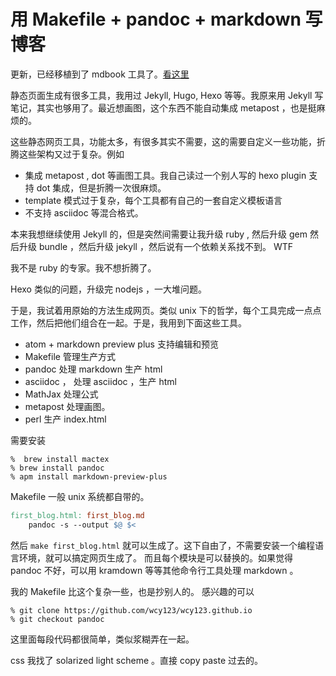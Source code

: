 # 用 Makefile + pandoc + markdown 写博客

更新，已经移植到了 mdbook 工具了。[看这里](2020-04-04-start-to-use-mdbook.html)

静态页面生成有很多工具，我用过 Jekyll, Hugo, Hexo 等等。我原来用 Jekyll
写笔记，其实也够用了。最近想画图，这个东西不能自动集成 metapost ，也是挺麻烦的。

这些静态网页工具，功能太多，有很多其实不需要，这的需要自定义一些功能，折腾这些架构又过于复杂。例如

 - 集成 metapost , dot 等画图工具。我自己读过一个别人写的 hexo plugin 支持 dot 集成，但是折腾一次很麻烦。
 - template 模式过于复杂，每个工具都有自己的一套自定义模板语言
 - 不支持  asciidoc 等混合格式。

本来我想继续使用 Jekyll 的，但是突然间需要让我升级 ruby , 然后升级 gem
然后升级 bundle ，然后升级 jekyll ，然后说有一个依赖关系找不到。 WTF

我不是 ruby 的专家。我不想折腾了。

Hexo 类似的问题，升级完 nodejs ，一大堆问题。

于是，我试着用原始的方法生成网页。类似 unix 下的哲学，每个工具完成一点点工作，然后把他们组合在一起。于是，我用到下面这些工具。

 - atom + markdown preview plus 支持编辑和预览
 - Makefile 管理生产方式
 - pandoc 处理 markdown 生产 html
 - asciidoc ， 处理 asciidoc ，生产 html
 - MathJax 处理公式
 - metapost 处理画图。
 - perl 生产 index.html

 需要安装

```console
%  brew install mactex
% brew install pandoc
% apm install markdown-preview-plus
```

Makefile 一般 unix 系统都自带的。

```makefile
first_blog.html: first_blog.md
    pandoc -s --output $@ $<
```

然后 `make first_blog.html` 就可以生成了。这下自由了，不需要安装一个编程语言环境，就可以搞定网页生成了。 而且每个模块是可以替换的。如果觉得 pandoc 不好，可以用 kramdown 等等其他命令行工具处理 markdown 。

我的 Makefile 比这个复杂一些，也是抄别人的。 感兴趣的可以

```console
% git clone https://github.com/wcy123/wcy123.github.io
% git checkout pandoc
```

这里面每段代码都很简单，类似浆糊弄在一起。

css 我找了 solarized light scheme 。直接 copy paste 过去的。
